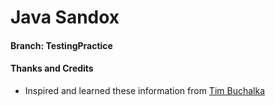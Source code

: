 # Java Sandox

#### Branch: TestingPractice

#### Thanks and Credits
* Inspired and learned these information from [Tim Buchalka](https://www.udemy.com/java-the-complete-java-developer-course/learn/v4/overview)

